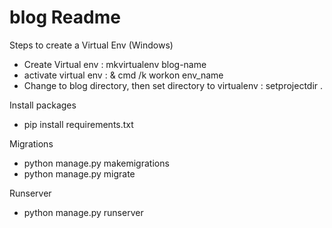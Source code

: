 # blog Readme

Steps to create a Virtual Env (Windows)
- Create Virtual env : mkvirtualenv blog-name
- activate virtual env : & cmd /k workon env_name
- Change to blog directory, then set directory to virtualenv : setprojectdir .

Install packages
- pip install requirements.txt

Migrations
- python manage.py makemigrations
- python manage.py migrate

Runserver
- python manage.py runserver
